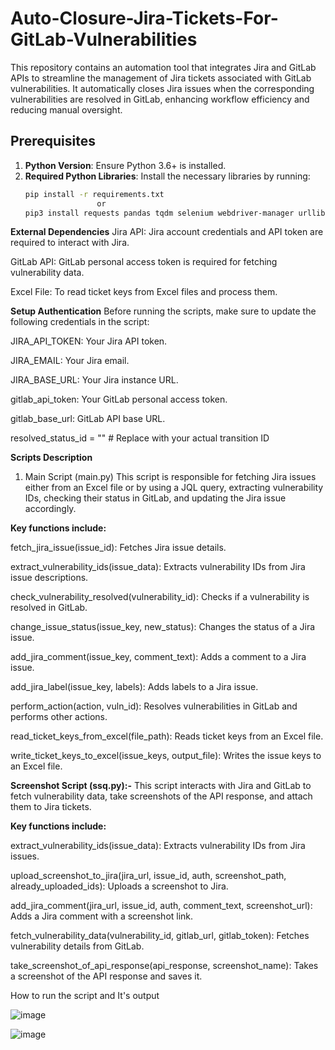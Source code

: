 # Auto-Closure-Jira-Tickets-For-GitLab-Vulnerabilities

This repository contains an automation tool that integrates Jira and GitLab APIs to streamline the management of Jira tickets associated with GitLab vulnerabilities. It automatically closes Jira issues when the corresponding vulnerabilities are resolved in GitLab, enhancing workflow efficiency and reducing manual oversight.

## Prerequisites

1. **Python Version**: Ensure Python 3.6+ is installed.
2. **Required Python Libraries**: Install the necessary libraries by running:
   ```bash
   pip install -r requirements.txt
                   or
   pip3 install requests pandas tqdm selenium webdriver-manager urllib3

**External Dependencies**
Jira API: Jira account credentials and API token are required to interact with Jira.

GitLab API: GitLab personal access token is required for fetching vulnerability data.

Excel File: To read ticket keys from Excel files and process them.

**Setup Authentication**
Before running the scripts, make sure to update the following credentials in the script:

JIRA_API_TOKEN: Your Jira API token.

JIRA_EMAIL: Your Jira email.

JIRA_BASE_URL: Your Jira instance URL.

gitlab_api_token: Your GitLab personal access token.

gitlab_base_url: GitLab API base URL.

resolved_status_id = ""  # Replace with your actual transition ID


**Scripts Description**
1. Main Script (main.py)
This script is responsible for fetching Jira issues either from an Excel file or by using a JQL query, extracting vulnerability IDs, checking their status in GitLab, and updating the Jira issue accordingly.

**Key functions include:**

fetch_jira_issue(issue_id): Fetches Jira issue details.

extract_vulnerability_ids(issue_data): Extracts vulnerability IDs from Jira issue descriptions.

check_vulnerability_resolved(vulnerability_id): Checks if a vulnerability is resolved in GitLab.

change_issue_status(issue_key, new_status): Changes the status of a Jira issue.

add_jira_comment(issue_key, comment_text): Adds a comment to a Jira issue.

add_jira_label(issue_key, labels): Adds labels to a Jira issue.

perform_action(action, vuln_id): Resolves vulnerabilities in GitLab and performs other actions.

read_ticket_keys_from_excel(file_path): Reads ticket keys from an Excel file.

write_ticket_keys_to_excel(issue_keys, output_file): Writes the issue keys to an Excel file.

**Screenshot Script (ssq.py):-** 
This script interacts with Jira and GitLab to fetch vulnerability data, take screenshots of the API response, and attach them to Jira tickets.

**Key functions include:**

extract_vulnerability_ids(issue_data): Extracts vulnerability IDs from Jira issues.

upload_screenshot_to_jira(jira_url, issue_id, auth, screenshot_path, already_uploaded_ids): Uploads a screenshot to Jira.

add_jira_comment(jira_url, issue_id, auth, comment_text, screenshot_url): Adds a Jira comment with a screenshot link.

fetch_vulnerability_data(vulnerability_id, gitlab_url, gitlab_token): Fetches vulnerability details from GitLab.

take_screenshot_of_api_response(api_response, screenshot_name): Takes a screenshot of the API response and saves it.

How to run the script and It's output 




![image](https://github.com/user-attachments/assets/fcb81c1f-502f-4b81-a072-dfb357756174)



![image](https://github.com/user-attachments/assets/72196350-6b8b-4120-9f1b-15fd5267c378)




